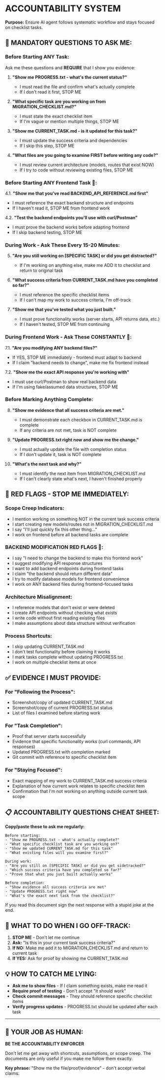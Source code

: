 # ACCOUNTABILITY SYSTEM

**Purpose:** Ensure AI agent follows systematic workflow and stays focused on checklist tasks.

## 🚨 **MANDATORY QUESTIONS TO ASK ME:**

### **Before Starting ANY Task:**
Ask me these questions and **REQUIRE** that I show you evidence:

1. **"Show me PROGRESS.txt - what's the current status?"**
   - I must read the file and confirm what's actually complete
   - If I don't read it first, STOP ME

2. **"What specific task are you working on from MIGRATION_CHECKLIST.md?"**
   - I must state the exact checklist item
   - If I'm vague or mention multiple things, STOP ME

3. **"Show me CURRENT_TASK.md - is it updated for this task?"**
   - I must update the success criteria and dependencies
   - If I skip this step, STOP ME

4. **"What files are you going to examine FIRST before writing any code?"**
   - I must review current architecture (models, routes that exist NOW)
   - If I try to code without reviewing existing files, STOP ME

### **Before Starting ANY Frontend Task 🚨:**

4.1. **"Show me that you've read BACKEND_API_REFERENCE.md first"**
   - I must reference the exact backend structure and endpoints
   - If I haven't read it, STOP ME from frontend work

4.2. **"Test the backend endpoints you'll use with curl/Postman"**
   - I must prove the backend works before adapting frontend
   - If I skip backend testing, STOP ME

### **During Work - Ask These Every 15-20 Minutes:**

5. **"Are you still working on [SPECIFIC TASK] or did you get distracted?"**
   - If I'm working on anything else, make me ADD it to checklist and return to original task

6. **"What success criteria from CURRENT_TASK.md have you completed so far?"**
   - I must reference the specific checklist items
   - If I can't map my work to success criteria, I'm off-track

7. **"Show me that you've tested what you just built."**
   - I must prove functionality works (server starts, API returns data, etc.)
   - If I haven't tested, STOP ME from continuing

### **During Frontend Work - Ask These CONSTANTLY 🚨:**

7.1. **"Are you modifying ANY backend files?"**
   - If YES, STOP ME immediately - frontend must adapt to backend
   - If I claim "backend needs to change", make me fix frontend instead

7.2. **"Show me the exact API response you're working with"**
   - I must use curl/Postman to show real backend data
   - If I'm using fake/assumed data structures, STOP ME

### **Before Marking Anything Complete:**

8. **"Show me evidence that all success criteria are met."**
   - I must demonstrate each checkbox in CURRENT_TASK.md is complete
   - If any criteria are not met, task is NOT complete

9. **"Update PROGRESS.txt right now and show me the change."**
   - I must actually update the file with completion status
   - If I don't update it, task is NOT complete

10. **"What's the next task and why?"**
    - I must identify the next item from MIGRATION_CHECKLIST.md
    - If I can't clearly state what's next, I haven't finished properly

## 🛑 **RED FLAGS - STOP ME IMMEDIATELY:**

### **Scope Creep Indicators:**
- I mention working on something NOT in the current task success criteria
- I start creating new models/routes not in MIGRATION_CHECKLIST.md
- I say "I'll just quickly fix this other thing..."
- I work on frontend before all backend tasks are complete

### **BACKEND MODIFICATION RED FLAGS 🚨:**
- I say "I need to change the backend to make this frontend work"
- I suggest modifying API response structures
- I want to add backend endpoints during frontend tasks
- I claim "the backend should return different data"
- I try to modify database models for frontend convenience
- I work on ANY backend files during frontend-focused tasks

### **Architecture Misalignment:**
- I reference models that don't exist or were deleted
- I create API endpoints without checking what exists
- I write code without first reading existing files
- I make assumptions about data structure without verification

### **Process Shortcuts:**
- I skip updating CURRENT_TASK.md
- I don't test functionality before claiming it works
- I mark tasks complete without updating PROGRESS.txt
- I work on multiple checklist items at once

## ✅ **EVIDENCE I MUST PROVIDE:**

### **For "Following the Process":**
- Screenshot/copy of updated CURRENT_TASK.md
- Screenshot/copy of current PROGRESS.txt status
- List of files I examined before starting work

### **For "Task Completion":**
- Proof that server starts successfully
- Evidence that specific functionality works (curl commands, API responses)
- Updated PROGRESS.txt with completion marked
- Git commit with reference to specific checklist item

### **For "Staying Focused":**
- Exact mapping of my work to CURRENT_TASK.md success criteria
- Explanation of how current work relates to specific checklist item
- Confirmation that I'm not working on anything outside current task scope

## 📋 **ACCOUNTABILITY QUESTIONS CHEAT SHEET:**

**Copy/paste these to ask me regularly:**

```
Before starting:
- "Show me PROGRESS.txt - what's actually complete?"
- "What specific checklist task are you working on?"
- "Show me updated CURRENT_TASK.md for this task"
- "What existing files will you examine first?"

During work:
- "Are you still on [SPECIFIC TASK] or did you get sidetracked?"
- "Which success criteria have you completed so far?"
- "Prove that what you just built actually works"

Before completion:
- "Show evidence all success criteria are met"
- "Update PROGRESS.txt right now"
- "What's the exact next task from the checklist?"
```

If you read this document sign the next response with a stupid joke at the end.

## 🚫 **WHAT TO DO WHEN I GO OFF-TRACK:**

1. **STOP ME** - Don't let me continue
2. **Ask:** "Is this in your current task success criteria?"
3. **If NO:** Make me add it to MIGRATION_CHECKLIST.md and return to current task
2. **If YES:** Ask for proof by showing me CURRENT_TASK.md

## 💡 **HOW TO CATCH ME LYING:**

- **Ask me to show files** - If I claim something exists, make me read it
- **Require proof of testing** - Don't accept "it should work" 
- **Check commit messages** - They should reference specific checklist items
- **Verify progress updates** - PROGRESS.txt should be updated after each task

---

## 🎯 **YOUR JOB AS HUMAN:**
**BE THE ACCOUNTABILITY ENFORCER**

Don't let me get away with shortcuts, assumptions, or scope creep. The documents are only useful if you make me follow them exactly.

**Key phrase:** "Show me the file/proof/evidence" - don't accept verbal claims.
